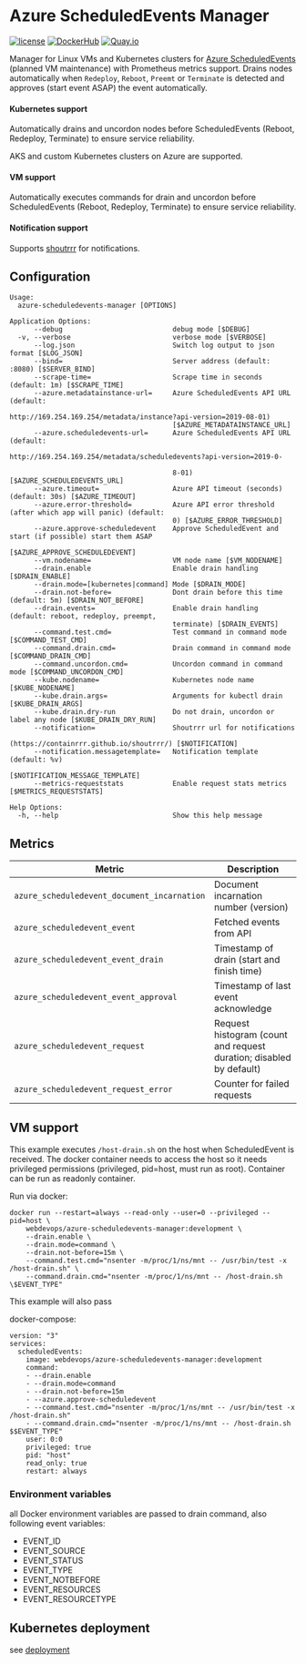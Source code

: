 # Azure ScheduledEvents Manager

[![license](https://img.shields.io/github/license/webdevops/azure-scheduledevents-manager.svg)](https://github.com/webdevops/azure-scheduledevents-manager/blob/master/LICENSE)
[![DockerHub](https://img.shields.io/badge/DockerHub-webdevops%2Fazure--scheduledevents--manager-blue)](https://hub.docker.com/r/webdevops/azure-scheduledevents-manager/)
[![Quay.io](https://img.shields.io/badge/Quay.io-webdevops%2Fazure--scheduledevents--manager-blue)](https://quay.io/repository/webdevops/azure-scheduledevents-manager)

Manager for Linux VMs and Kubernetes clusters for [Azure ScheduledEvents](https://docs.microsoft.com/en-us/azure/virtual-machines/linux/scheduled-events) (planned VM maintenance) with Prometheus metrics support.
Drains nodes automatically when `Redeploy`, `Reboot`, `Preemt` or `Terminate` is detected and approves (start event ASAP) the event automatically.

#### Kubernetes support
Automatically drains and uncordon nodes before ScheduledEvents (Reboot, Redeploy, Terminate) to ensure service reliability.

AKS and custom Kubernetes clusters on Azure are supported.

#### VM support
Automatically executes commands for drain and uncordon before ScheduledEvents (Reboot, Redeploy, Terminate) to ensure service reliability.

#### Notification support

Supports [shoutrrr](https://containrrr.github.io/shoutrrr/) for notifications.

## Configuration

```
Usage:
  azure-scheduledevents-manager [OPTIONS]

Application Options:
      --debug                           debug mode [$DEBUG]
  -v, --verbose                         verbose mode [$VERBOSE]
      --log.json                        Switch log output to json format [$LOG_JSON]
      --bind=                           Server address (default: :8080) [$SERVER_BIND]
      --scrape-time=                    Scrape time in seconds (default: 1m) [$SCRAPE_TIME]
      --azure.metadatainstance-url=     Azure ScheduledEvents API URL (default:
                                        http://169.254.169.254/metadata/instance?api-version=2019-08-01)
                                        [$AZURE_METADATAINSTANCE_URL]
      --azure.scheduledevents-url=      Azure ScheduledEvents API URL (default:
                                        http://169.254.169.254/metadata/scheduledevents?api-version=2019-0-

                                        8-01) [$AZURE_SCHEDULEDEVENTS_URL]
      --azure.timeout=                  Azure API timeout (seconds) (default: 30s) [$AZURE_TIMEOUT]
      --azure.error-threshold=          Azure API error threshold (after which app will panic) (default:
                                        0) [$AZURE_ERROR_THRESHOLD]
      --azure.approve-scheduledevent    Approve ScheduledEvent and start (if possible) start them ASAP
                                        [$AZURE_APPROVE_SCHEDULEDEVENT]
      --vm.nodename=                    VM node name [$VM_NODENAME]
      --drain.enable                    Enable drain handling [$DRAIN_ENABLE]
      --drain.mode=[kubernetes|command] Mode [$DRAIN_MODE]
      --drain.not-before=               Dont drain before this time (default: 5m) [$DRAIN_NOT_BEFORE]
      --drain.events=                   Enable drain handling (default: reboot, redeploy, preempt,
                                        terminate) [$DRAIN_EVENTS]
      --command.test.cmd=               Test command in command mode [$COMMAND_TEST_CMD]
      --command.drain.cmd=              Drain command in command mode [$COMMAND_DRAIN_CMD]
      --command.uncordon.cmd=           Uncordon command in command mode [$COMMAND_UNCORDON_CMD]
      --kube.nodename=                  Kubernetes node name [$KUBE_NODENAME]
      --kube.drain.args=                Arguments for kubectl drain [$KUBE_DRAIN_ARGS]
      --kube.drain.dry-run              Do not drain, uncordon or label any node [$KUBE_DRAIN_DRY_RUN]
      --notification=                   Shoutrrr url for notifications
                                        (https://containrrr.github.io/shoutrrr/) [$NOTIFICATION]
      --notification.messagetemplate=   Notification template (default: %v)
                                        [$NOTIFICATION_MESSAGE_TEMPLATE]
      --metrics-requeststats            Enable request stats metrics [$METRICS_REQUESTSTATS]

Help Options:
  -h, --help                            Show this help message
```

## Metrics

| Metric                                      | Description                                                                           |
|---------------------------------------------|---------------------------------------------------------------------------------------|
| `azure_scheduledevent_document_incarnation` | Document incarnation number (version)                                                 |
| `azure_scheduledevent_event`                | Fetched events from API                                                               |
| `azure_scheduledevent_event_drain`          | Timestamp of drain (start and finish time)                                            |
| `azure_scheduledevent_event_approval`       | Timestamp of last event acknowledge                                                   |
| `azure_scheduledevent_request`              | Request histogram (count and request duration; disabled by default)                   |
| `azure_scheduledevent_request_error`        | Counter for failed requests                                                           |

## VM support

This example executes `/host-drain.sh` on the host when ScheduledEvent is received.
The docker container needs to access the host so it needs privileged permissions (privileged, pid=host, must run as root).
Container can be run as readonly container.

Run via docker:
```
docker run --restart=always --read-only --user=0 --privileged --pid=host \
    webdevops/azure-scheduledevents-manager:development \
    --drain.enable \
    --drain.mode=command \
    --drain.not-before=15m \
    --command.test.cmd="nsenter -m/proc/1/ns/mnt -- /usr/bin/test -x /host-drain.sh" \
    --command.drain.cmd="nsenter -m/proc/1/ns/mnt -- /host-drain.sh \$EVENT_TYPE"
```

This example will also pass

docker-compose:
```
version: "3"
services:
  scheduledEvents:
    image: webdevops/azure-scheduledevents-manager:development
    command:
    - --drain.enable
    - --drain.mode=command
    - --drain.not-before=15m
    - --azure.approve-scheduledevent
    - --command.test.cmd="nsenter -m/proc/1/ns/mnt -- /usr/bin/test -x /host-drain.sh"
    - --command.drain.cmd="nsenter -m/proc/1/ns/mnt -- /host-drain.sh $$EVENT_TYPE"
    user: 0:0
    privileged: true
    pid: "host"
    read_only: true
    restart: always
```

### Environment variables

all Docker environment variables are passed to drain command, also following event variables:

- EVENT_ID
- EVENT_SOURCE
- EVENT_STATUS
- EVENT_TYPE
- EVENT_NOTBEFORE
- EVENT_RESOURCES
- EVENT_RESOURCETYPE

## Kubernetes deployment

see [deployment](/deployment)
